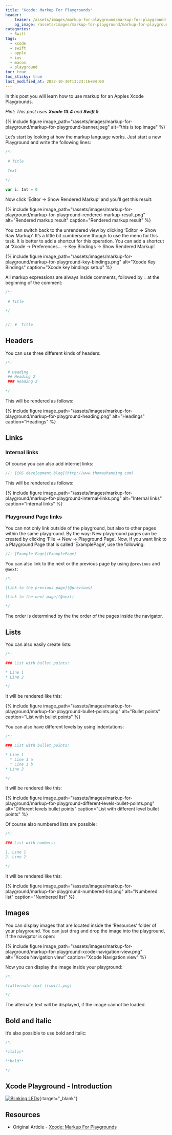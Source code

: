 ```yaml
---
title: "Xcode: Markup For Playgrounds"
header:
    teaser: /assets/images/markup-for-playground/markup-for-playground-banner.jpeg
    og_image: /assets/images/markup-for-playground/markup-for-playground-banner.jpeg
categories:
  - Swift
tags:
  - xcode
  - swift
  - apple
  - ios
  - macos
  - playground
toc: true
toc_sticky: true
last_modified_at: 2022-10-30T13:23:16+04:00
---
```


In this post you will learn how to use markup for an Apples Xcode Playgrounds.

*Hint: This post uses **Xcode 13.4** and **Swift 5**.*

{% include figure image_path="/assets/images/markup-for-playground/markup-for-playground-banner.jpeg" alt="this is top image" %}

Let’s start by looking at how the markup language works. Just start a new Playground and write the following lines:

```swift
/*:
 
 # Title
 
 Text
 
*/

var i: Int = 0
```

Now click ‘Editor -> Show Rendered Markup’ and you’ll get this result:

{% include figure image_path="/assets/images/markup-for-playground/markup-for-playground-rendered-markup-result.png" alt="Rendered markup result" caption="Rendered markup result" %}

You can switch back to the unrendered view by clicking ‘Editor -> Show Raw Markup’. It’s a little bit cumbersome though to use the menu for this task. It is better to add a shortcut for this operation. You can add a shortcut at ‘Xcode -> Preferences… -> Key Bindings -> Show Rendered Markup’:

{% include figure image_path="/assets/images/markup-for-playground/markup-for-playground-key-bindings.png" alt="Xcode Key Bindings" caption="Xcode key bindings setup" %}

All markup expressions are always inside comments, followed by `:` at the beginning of the comment:

```swift
/*:
 
 # Title
 
*/


//: #  Title
```

## Headers

You can use three different kinds of headers:

```swift
/*:
 
 # Heading
 ## Heading 2
 ### Heading 3
 
*/
```

This will be rendered as follows:

{% include figure image_path="/assets/images/markup-for-playground/markup-for-playground-heading.png" alt="Headings" caption="Headings" %}

## Links

### Internal links
Of course you can also add internet links:

```swift
//: [iOS development blog](http://www.thomashanning.com)
```
This will be rendered as follows:

{% include figure image_path="/assets/images/markup-for-playground/markup-for-playground-internal-links.png" alt="Internal links" caption="Internal links" %}

### Playground Page links
You can not only link outside of the playground, but also to other pages within the same playground. By the way: New playground pages can be created by clicking ‘File -> New -> Playground Page’. Now, if you want link to a Playground Page that is called ‘ExamplePage’, use the following:

```swift
//: [Example Page](ExamplePage)
```

You can also link to the next or the previous page by using `@previous` and `@next`:

```swift
/*:

[Link to the previous page](@previous)

[Link to the next page](@next)

*/
```

The order is determined by the the order of the pages inside the navigator.

## Lists
You can also easily create lists:

```swift
/*:

### List with bullet points:

* Line 1
* Line 2

*/
```

It will be rendered like this:

{% include figure image_path="/assets/images/markup-for-playground/markup-for-playground-bullet-points.png" alt="Bullet points" caption="List with bullet points" %}

You can also have different levels by using indentations:

```swift
/*:

### List with bullet points:

* Line 1
  * Line 1 a
  * Line 1 b
* Line 2

*/
```
It will be rendered like this:

{% include figure image_path="/assets/images/markup-for-playground/markup-for-playground-different-levels-bullet-points.png" alt="Different levels bullet points" caption="List with different level bullet points" %}

Of course also numbered lists are possible:

```swift
/*:

### List with numbers:

1. Line 1
2. Line 2

*/
```
It will be rendered like this:

{% include figure image_path="/assets/images/markup-for-playground/markup-for-playground-numbered-list.png" alt="Numbered list" caption="Numbered list" %}

## Images
You can display images that are located inside the ‘Resources’ folder of your playground. You can just drag and drop the image into the playground, if the navigator is open:

{% include figure image_path="/assets/images/markup-for-playground/markup-for-playground-xcode-navigation-view.png" alt="Xcode Navigation view" caption="Xcode Navigation view" %}

Now you can display the image inside your playground:

```swift
/*:

![alternate text ](swift.png)

*/
```

The alternate text will be displayed, if the image cannot be loaded.

## Bold and italic
It’s also possible to use bold and italic:

```swift
/*:

*italic*

**bold**

*/
```

## Xcode Playground - Introduction

[![Blinking LEDs](http://img.youtube.com/vi/oMLHuX5nHvM/0.jpg)](https://www.youtube.com/watch?v=oMLHuX5nHvM "Xcode Playground - Introduction"){:target="_blank"}

## Resources

- Original Article - [Xcode: Markup For Playgrounds](https://thomashanning.com/xcode-markup-for-playgrounds/)

